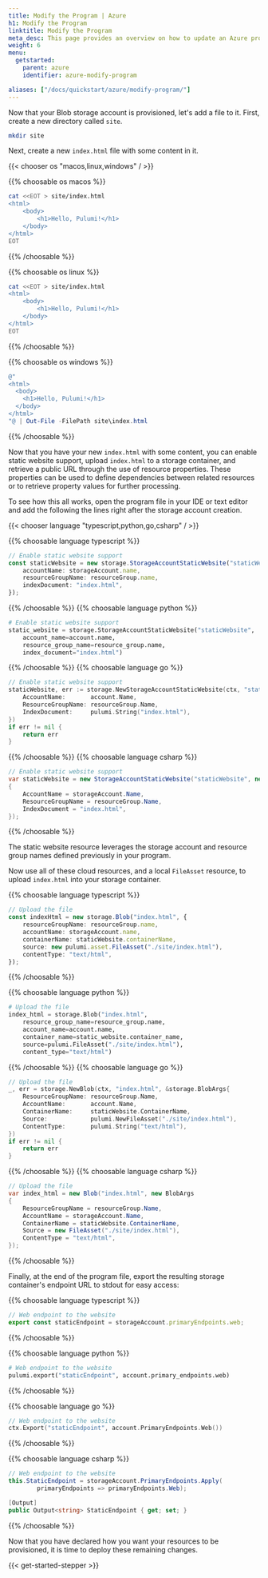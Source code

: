 ```yaml
---
title: Modify the Program | Azure
h1: Modify the Program
linktitle: Modify the Program
meta_desc: This page provides an overview on how to update an Azure project from a Pulumi program.
weight: 6
menu:
  getstarted:
    parent: azure
    identifier: azure-modify-program

aliases: ["/docs/quickstart/azure/modify-program/"]
---
```


Now that your Blob storage account is provisioned, let's add a file to it. First, create a new directory called `site`.

```bash
mkdir site
```

Next, create a new `index.html` file with some content in it.

{{< chooser os "macos,linux,windows" / >}}

{{% choosable os macos %}}

```bash
cat <<EOT > site/index.html
<html>
    <body>
        <h1>Hello, Pulumi!</h1>
    </body>
</html>
EOT
```

{{% /choosable %}}

{{% choosable os linux %}}

```bash
cat <<EOT > site/index.html
<html>
    <body>
        <h1>Hello, Pulumi!</h1>
    </body>
</html>
EOT
```

{{% /choosable %}}

{{% choosable os windows %}}

```powershell
@"
<html>
  <body>
    <h1>Hello, Pulumi!</h1>
  </body>
</html>
"@ | Out-File -FilePath site\index.html
```

{{% /choosable %}}

Now that you have your new `index.html` with some content, you can enable static website support, upload `index.html` to a storage container, and retrieve a public URL through the use of resource properties. These properties can be used to define dependencies between related resources or to retrieve property values for further processing.

To see how this all works, open the program file in your IDE or text editor and add the following the lines right after the storage account creation.

{{< chooser language "typescript,python,go,csharp" / >}}

{{% choosable language typescript %}}

```typescript
// Enable static website support
const staticWebsite = new storage.StorageAccountStaticWebsite("staticWebsite", {
    accountName: storageAccount.name,
    resourceGroupName: resourceGroup.name,
    indexDocument: "index.html",
});
```

{{% /choosable %}}
{{% choosable language python %}}

```python
# Enable static website support
static_website = storage.StorageAccountStaticWebsite("staticWebsite",
    account_name=account.name,
    resource_group_name=resource_group.name,
    index_document="index.html")
```

{{% /choosable %}}
{{% choosable language go %}}

```go
// Enable static website support
staticWebsite, err := storage.NewStorageAccountStaticWebsite(ctx, "staticWebsite", &storage.StorageAccountStaticWebsiteArgs{
    AccountName:       account.Name,
    ResourceGroupName: resourceGroup.Name,
    IndexDocument:     pulumi.String("index.html"),
})
if err != nil {
    return err
}
```

{{% /choosable %}}
{{% choosable language csharp %}}

```csharp
// Enable static website support
var staticWebsite = new StorageAccountStaticWebsite("staticWebsite", new StorageAccountStaticWebsiteArgs
{
    AccountName = storageAccount.Name,
    ResourceGroupName = resourceGroup.Name,
    IndexDocument = "index.html",
});
```

{{% /choosable %}}

The static website resource leverages the storage account and resource group names defined previously in your program.

Now use all of these cloud resources, and a local `FileAsset` resource, to upload `index.html` into your storage container.

{{% choosable language typescript %}}

```typescript
// Upload the file
const indexHtml = new storage.Blob("index.html", {
    resourceGroupName: resourceGroup.name,
    accountName: storageAccount.name,
    containerName: staticWebsite.containerName,
    source: new pulumi.asset.FileAsset("./site/index.html"),
    contentType: "text/html",
});
```

{{% /choosable %}}

{{% choosable language python %}}

```python
# Upload the file
index_html = storage.Blob("index.html",
    resource_group_name=resource_group.name,
    account_name=account.name,
    container_name=static_website.container_name,
    source=pulumi.FileAsset("./site/index.html"),
    content_type="text/html")
```

{{% /choosable %}}
{{% choosable language go %}}

```go
// Upload the file
_, err = storage.NewBlob(ctx, "index.html", &storage.BlobArgs{
    ResourceGroupName: resourceGroup.Name,
    AccountName:       account.Name,
    ContainerName:     staticWebsite.ContainerName,
    Source:            pulumi.NewFileAsset("./site/index.html"),
    ContentType:       pulumi.String("text/html"),
})
if err != nil {
    return err
}
```

{{% /choosable %}}
{{% choosable language csharp %}}

```csharp
// Upload the file
var index_html = new Blob("index.html", new BlobArgs
{
    ResourceGroupName = resourceGroup.Name,
    AccountName = storageAccount.Name,
    ContainerName = staticWebsite.ContainerName,
    Source = new FileAsset("./site/index.html"),
    ContentType = "text/html",
});
```

{{% /choosable %}}

Finally, at the end of the program file, export the resulting storage container's endpoint URL to stdout for easy access:

{{% choosable language typescript %}}

```typescript
// Web endpoint to the website
export const staticEndpoint = storageAccount.primaryEndpoints.web;
```

{{% /choosable %}}

{{% choosable language python %}}

```python
# Web endpoint to the website
pulumi.export("staticEndpoint", account.primary_endpoints.web)
```

{{% /choosable %}}

{{% choosable language go %}}

```go
// Web endpoint to the website
ctx.Export("staticEndpoint", account.PrimaryEndpoints.Web())
```

{{% /choosable %}}

{{% choosable language csharp %}}

```csharp
// Web endpoint to the website
this.StaticEndpoint = storageAccount.PrimaryEndpoints.Apply(
        primaryEndpoints => primaryEndpoints.Web);
```

```csharp
[Output]
public Output<string> StaticEndpoint { get; set; }
```

{{% /choosable %}}

Now that you have declared how you want your resources to be provisioned, it is time to deploy these remaining changes.

{{< get-started-stepper >}}
